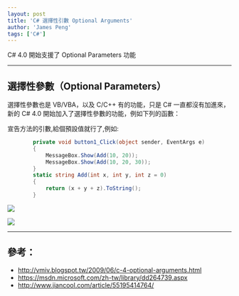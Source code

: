 ```yaml
---
layout: post
title: 'C# 選擇性引數 Optional Arguments'
author: 'James Peng'
tags: ['C#']
---
```


 C# 4.0 開始支援了 Optional Parameters 功能

----------

## 選擇性參數（Optional Parameters） ##

選擇性參數也是 VB/VBA，以及 C/C++ 有的功能，只是 C# 一直都沒有加進來，新的 C# 4.0 開始加入了選擇性參數的功能，例如下列的函數：

宣告方法的引數,給個預設值就行了,例如:

~~~csharp
        private void button1_Click(object sender, EventArgs e)
        {
            MessageBox.Show(Add(10, 20));
            MessageBox.Show(Add(10, 20, 30));
        }
        static string Add(int x, int y, int z = 0)
        {
            return (x + y + z).ToString();
        }
~~~



![](http://i.imgur.com/ZFL6hy3.png)

![](http://i.imgur.com/SQdjusU.png)

----------


## 參考： ##

- http://vmiv.blogspot.tw/2009/06/c-4-optional-arguments.html
- https://msdn.microsoft.com/zh-tw/library/dd264739.aspx
- http://www.jiancool.com/article/55195414764/